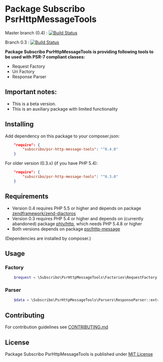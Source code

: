 # Package Subscribo PsrHttpMessageTools

Master branch (0.4) : [![Build Status](https://travis-ci.org/Subscribo/psr-http-message-tools.svg?branch=master)](https://travis-ci.org/Subscribo/psr-http-message-tools)

Branch 0.3 : [![Build Status](https://travis-ci.org/Subscribo/psr-http-message-tools.svg?branch=0.3)](https://travis-ci.org/Subscribo/psr-http-message-tools)

**Package Subscribo PsrHttpMessageTools is providing following tools to be used with PSR-7 compliant classes:**
- Request Factory
- Uri Factory
- Response Parser

## Important notes:

- This is a beta version.
- This is an auxiliary package with limited functionality

## Installing

Add dependency on this package to your composer.json:
```json
    "require": {
        "subscribo/psr-http-message-tools": "^0.4.0"
    }
```

For older version (0.3.x) (if you have PHP 5.4):

```json
    "require": {
        "subscribo/psr-http-message-tools": "^0.3.0"
    }
```

## Requirements

* Version 0.4 requires PHP 5.5 or higher and depends on package [zendframework/zend-diactoros](https://packagist.org/packages/zendframework/zend-diactoros)
* Version 0.3 requires PHP 5.4 or higher and depends on (currently abandoned) package [phly/http](https://packagist.org/packages/phly/http), which needs PHP 5.4.8 or higher
* Both versions depends on package [psr/http-message](https://packagist.org/packages/psr/http-message)

(Dependencies are installed by composer.)

## Usage

### Factory

```php
    $request = \Subscribo\PsrHttpMessageTools\Factories\RequestFactory::make($uri, $data);
```

### Parser

```php
    $data = \Subscribo\PsrHttpMessageTools\Parsers\ResponseParser::extractDataFromResponse($response);
```

## Contributing

For contribution guidelines see [CONTRIBUTING.md](CONTRIBUTING.md)

## License

Package Subscribo PsrHttpMessageTools is published under [MIT License](http://opensource.org/licenses/MIT)
